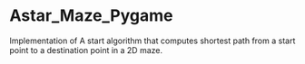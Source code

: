 # Astar_Maze_Pygame
Implementation of A start algorithm that computes shortest path from a start point to a destination point in a 2D maze. 
